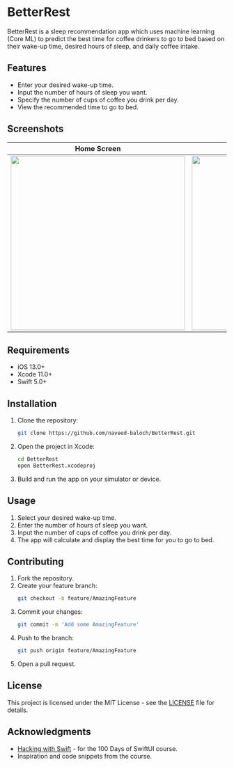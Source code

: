 # BetterRest

BetterRest is a sleep recommendation app which uses machine learning (Core ML) to predict the best time for coffee drinkers to go to bed based on their wake-up time, desired hours of sleep, and daily coffee intake.

## Features

- Enter your desired wake-up time.
- Input the number of hours of sleep you want.
- Specify the number of cups of coffee you drink per day.
- View the recommended time to go to bed.

## Screenshots

| Home Screen | Wake-Up Time Selection | Result Screen |
| :-: | :-: | :-: |
| <img src="https://github.com/user-attachments/assets/8cacff1a-ac2f-4f5b-9080-1aea24af559f" width="400"/> | <img src="https://github.com/user-attachments/assets/d3768c3d-e98b-4fed-b2b3-5dc5bdf133e0" width="400"/> | <img src="https://github.com/user-attachments/assets/08d9a27b-86f5-4228-b5bb-635aa4aab39f" width="400"/> |

## Requirements

- iOS 13.0+
- Xcode 11.0+
- Swift 5.0+

## Installation

1. Clone the repository:
    ```sh
    git clone https://github.com/naveed-baloch/BetterRest.git
    ```
2. Open the project in Xcode:
    ```sh
    cd BetterRest
    open BetterRest.xcodeproj
    ```
3. Build and run the app on your simulator or device.

## Usage

1. Select your desired wake-up time.
2. Enter the number of hours of sleep you want.
3. Input the number of cups of coffee you drink per day.
4. The app will calculate and display the best time for you to go to bed.

## Contributing

1. Fork the repository.
2. Create your feature branch:
    ```sh
    git checkout -b feature/AmazingFeature
    ```
3. Commit your changes:
    ```sh
    git commit -m 'Add some AmazingFeature'
    ```
4. Push to the branch:
    ```sh
    git push origin feature/AmazingFeature
    ```
5. Open a pull request.

## License

This project is licensed under the MIT License - see the [LICENSE](LICENSE) file for details.

## Acknowledgments

- [Hacking with Swift](https://www.hackingwithswift.com/100) - for the 100 Days of SwiftUI course.
- Inspiration and code snippets from the course.
